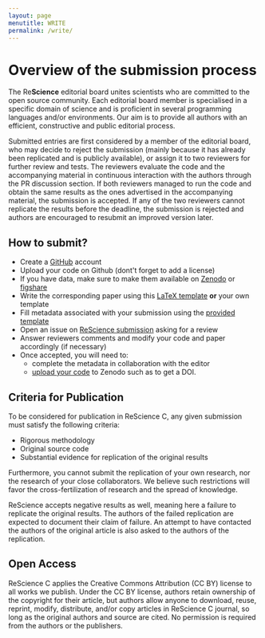 ```yaml
---
layout: page
menutitle: WRITE
permalink: /write/
---
```


# Overview of the submission process

The Re**Science** editorial board unites scientists who are committed to the
open source community. Each editorial board member is specialised in a specific
domain of science and is proficient in several programming languages and/or
environments. Our aim is to provide all authors with an efficient, constructive
and public editorial process.

Submitted entries are first considered by a member of the editorial board, who
may decide to reject the submission (mainly because it has already been
replicated and is publicly available), or assign it to two reviewers for
further review and tests. The reviewers evaluate the code and the accompanying
material in continuous interaction with the authors through the PR discussion
section. If both reviewers managed to run the code and obtain the same results
as the ones advertised in the accompanying material, the submission is
accepted. If any of the two reviewers cannot replicate the results before the
deadline, the submission is rejected and authors are encouraged to resubmit an
improved version later.

## How to submit?

* Create a [GitHub](https://github.com) account
* Upload your code on Github (dont't forget to add a license)
* If you have data, make sure to make them available on [Zenodo](https://zenodo.org/) or [figshare](https://figshare.com/) 
* Write the corresponding paper using this [LaTeX template]() **or** your own template
* Fill metadata associated with your submission using the [provided template]()
* Open an issue on [ReScience submission](https://github.com/ReScience/ReScience-submission) asking for a review
* Answer reviewers comments and modify your code and paper accordingly (if necessary)
* Once accepted, you will need to:
  * complete the metadata in collaboration with the editor
  * [upload your code](https://guides.github.com/activities/citable-code/) to Zenodo such as to get a DOI.

## Criteria for Publication

To be considered for publication in ReScience C, any given submission must
satisfy the following criteria:

* Rigorous methodology
* Original source code
* Substantial evidence for replication of the original results

Furthermore, you cannot submit the replication of your own research, nor the
research of your close collaborators. We believe such restrictions will favor
the cross-fertilization of research and the spread of knowledge.

ReScience accepts negative results as well, meaning here a failure to
replicate the original results. The authors of the failed replication are
expected to document their claim of failure. An attempt to have contacted the
authors of the original article is also asked to the authors of the
replication.


## Open Access

ReScience C applies the Creative Commons Attribution (CC BY) license to all
works we publish. Under the CC BY license, authors retain ownership of the
copyright for their article, but authors allow anyone to download, reuse,
reprint, modify, distribute, and/or copy articles in ReScience C journal, so
long as the original authors and source are cited. No permission is required
from the authors or the publishers.

